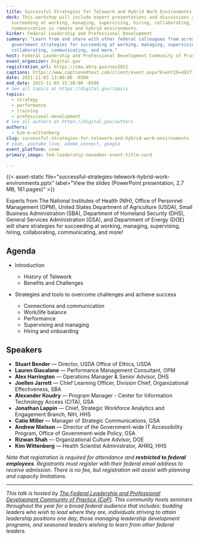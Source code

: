 ```yaml
---
title: Successful Strategies for Telework and Hybrid Work Environments
deck: This workshop will include expert presentations and discussions around
  succeeding at working, managing, supervising, hiring, collaborating, and
  communication in remote and hybrid environments.
kicker: Federal Leadership and Professional Development
summary: "Learn from and share with other federal colleagues from across the
  government strategies for succeeding at working, managing, supervising,
  collaborating, communicating, and more."
host: Federal Leadership and Professional Development Community of Practice
event_organizer: Digital.gov
registration_url: https://cma.ahrq.gov/nov2021
captions: https://www.captionedtext.com/client/event.aspx?EventID=4927173&CustomerID=321
date: 2021-11-03 13:00:00 -0500
end_date: 2021-11-03 15:30:00 -0500
# See all topics at https://digital.gov/topics
topics:
  - strategy
  - performance
  - training
  - professional-development
# See all authors at https://digital.gov/authors
authors:
  - kim-m-wittenberg
slug: successful-strategies-for-telework-and-hybrid-work-environments
# zoom, youtube_live, adobe_connect, google
event_platform: zoom
primary_image: fed-leadership-november-event-title-card

---
```


{{< asset-static file="successful-strategies-telework-hybrid-work-environments.pptx" label="View the slides (PowerPoint presentation, 2.7 MB, 161 pages)" >}}

Experts from The National Institutes of Health (NIH), Office of Personnel Management (OPM), United States Department of Agriculture (USDA), Small Business Administration (SBA), Department of Homeland Security (DHS), General Services Administration (GSA), and Department of Energy (DOE) will share strategies for succeeding at working, managing, supervising, hiring, collaborating, communicating, and more! 

## Agenda

* Introduction
  * History of Telework
  * Benefits and Challenges

* Strategies and tools to overcome challenges and achieve success
  * Connections and communication
  * Work/life balance
  * Performance
  * Supervising and managing
  * Hiring and onboarding

## Speakers

* **Stuart Bender** — Director, USDA Office of Ethics, USDA
* **Lauren Giacalone** — Performance Management Consultant, OPM
* **Alex Harrington** — Operations Manager & Senior Advisor, DHS
* **Joellen Jarrett** — Chief Learning Officer, Division Chief, Organizational Effectiveness, SBA
* **Alexander Koudry** — Program Manager - Center for Information Technology Access (CITA), GSA
* **Jonathan Lappin** — Chief, Strategic Workforce Analytics and Engagement Branch, NIH, HHS
* **Catie Miller** — Manager of Strategic Communications, GSA
* **Andrew Nielson** — Director of the Government-wide IT Accessibility Program, Office of Government-wide Policy, GSA
* **Rizwan Shah** — Organizational Culture Advisor, DOE
* **Kim Wittenberg** — Health Scientist Administrator, AHRQ, HHS

_Note that registration is required for attendance and **restricted to federal employees**. Registrants must register with their federal email address to receive admission. There is no fee, but registration will assist with planning and capacity limitations._

- - -

*This talk is hosted by [The Federal Leadership and Professional Development Community of Practice (CoP)](https://digital.gov/communities/federal-leadership-professional-development/). This community hosts seminars throughout the year for a broad federal audience that includes: budding leaders who wish to lead where they are, individuals striving to attain leadership positions one day, those managing leadership development programs, and seasoned leaders wishing to learn from other federal leaders.*
